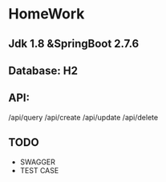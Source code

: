 
# HomeWork 

## Jdk 1.8 &SpringBoot 2.7.6

## Database: H2

## API:
/api/query
/api/create
/api/update
/api/delete

##  TODO
- SWAGGER 
- TEST CASE